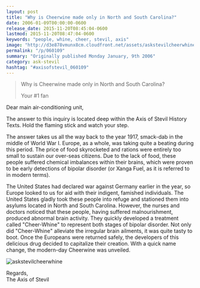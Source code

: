 ```yaml
---
layout: post
title: "Why is Cheerwine made only in North and South Carolina?"
date: 2006-01-09T00:00:00-0600
release_date: 2015-11-20T08:45:04-0600
lastmod: 2015-11-20T08:47:04-0600
keywords: "people, whine, cheer, stevil, axis"
image: "http://d3e878vmunx8cm.cloudfront.net/assets/askstevilcheerwhine.jpg"
permalink: "/p/060109"
summary: "Originally published Monday January, 9th 2006"
category: ask-stevil
hashtag: "#axisofstevil_060109"
---
```


[p01]: http://d3e878vmunx8cm.cloudfront.net/assets/askstevilcheerwhine.jpg "askstevilcheerwhine"
> Why is Cheerwine made only in North and South Carolina?
> 
> Your #1 fan

Dear main air-conditioning unit,

The answer to this inquiry is located deep within the Axis of Stevil History Texts. Hold the flaming stick and watch your step.

The answer takes us all the way back to the year 1917, smack-dab in the middle of World War I. Europe, as a whole, was taking quite a beating during this period. The price of food skyrocketed and rations were entirely too small to sustain our over-seas citizens. Due to the lack of food, these people suffered chemical imbalances within their brains, which were proven to be early detections of bipolar disorder (or Xanga Fuel, as it is referred to in modern terms).

The United States had declared war against Germany earlier in the year, so Europe looked to us for aid with their indigent, famished individuals. The United States gladly took these people into refuge and stationed them into asylums located in North and South Carolina. However, the nurses and doctors noticed that these people, having suffered malnourishment, produced abnormal brain activity. They quickly developed a treatment called "Cheer-Whine" to represent both stages of bipolar disorder. Not only did "Cheer-Whine" alleviate the irregular brain ailments, it was quite tasty to boot. Once the Europeans were returned safely, the developers of this delicious drug decided to capitalize their creation. With a quick name change, the modern-day Cheerwine was unveiled.

![askstevilcheerwhine][p01]

Regards,  
The Axis of Stevil
